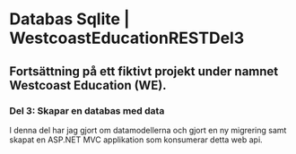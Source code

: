 # Databas Sqlite | WestcoastEducationRESTDel3

## Fortsättning på ett fiktivt projekt under namnet Westcoast Education (WE).

### Del 3: Skapar en databas med data

I denna del har jag gjort om datamodellerna och gjort en ny migrering samt skapat en ASP.NET MVC applikation som konsumerar detta web api.